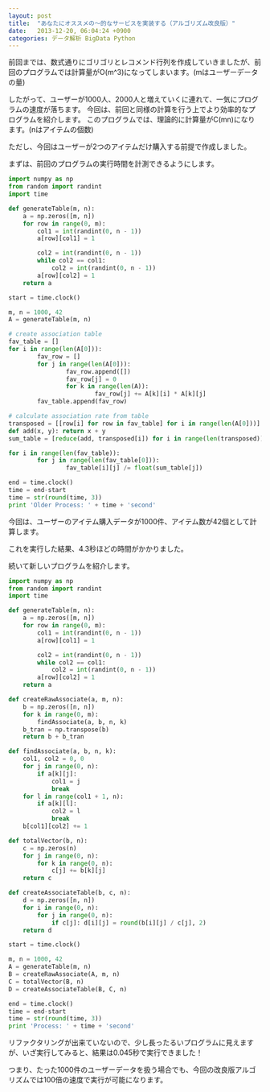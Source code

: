 ```yaml
---
layout: post
title:  "あなたにオススメの〜的なサービスを実装する（アルゴリズム改良版）"
date:   2013-12-20, 06:04:24 +0900
categories: データ解析 BigData Python
---
```


前回までは、数式通りにゴリゴリとレコメンド行列を作成していきましたが、前回のプログラムでは計算量がO(m^3)になってしまいます。(mはユーザーデータの量)

したがって、ユーザーが1000人、2000人と増えていくに連れて、一気にプログラムの速度が落ちます。
今回は、前回と同様の計算を行う上でより効率的なプログラムを紹介します。
このプログラムでは、理論的に計算量がC(mn)になります。(nはアイテムの個数)

ただし、今回はユーザーが2つのアイテムだけ購入する前提で作成しました。


まずは、前回のプログラムの実行時間を計測できるようにします。

```py
import numpy as np
from random import randint
import time

def generateTable(m, n):
    a = np.zeros([m, n])
    for row in range(0, m):
        col1 = int(randint(0, n - 1))
        a[row][col1] = 1

        col2 = int(randint(0, n - 1))
        while col2 == col1:
            col2 = int(randint(0, n - 1))
        a[row][col2] = 1
    return a

start = time.clock()

m, n = 1000, 42
A = generateTable(m, n)

# create association table
fav_table = []
for i in range(len(A[0])):
        fav_row = []
        for j in range(len(A[0])):
                fav_row.append([])
                fav_row[j] = 0
                for k in range(len(A)):
                        fav_row[j] += A[k][i] * A[k][j]
        fav_table.append(fav_row)

# calculate association rate from table
transposed = [[row[i] for row in fav_table] for i in range(len(A[0]))]
def add(x, y): return x + y
sum_table = [reduce(add, transposed[i]) for i in range(len(transposed))]

for i in range(len(fav_table)):
        for j in range(len(fav_table[0])):
                fav_table[i][j] /= float(sum_table[j])

end = time.clock()
time = end-start
time = str(round(time, 3))
print 'Older Process: ' + time + 'second'
```

今回は、ユーザーのアイテム購入データが1000件、アイテム数が42個として計算します。

これを実行した結果、4.3秒ほどの時間がかかりました。


続いて新しいプログラムを紹介します。

```py
import numpy as np
from random import randint
import time

def generateTable(m, n):
    a = np.zeros([m, n])
    for row in range(0, m):
        col1 = int(randint(0, n - 1))
        a[row][col1] = 1

        col2 = int(randint(0, n - 1))
        while col2 == col1:
            col2 = int(randint(0, n - 1))
        a[row][col2] = 1
    return a

def createRawAssociate(a, m, n):
    b = np.zeros([n, n])
    for k in range(0, m):
        findAssociate(a, b, n, k)
    b_tran = np.transpose(b)
    return b + b_tran

def findAssociate(a, b, n, k):
    col1, col2 = 0, 0
    for j in range(0, n):
        if a[k][j]:
            col1 = j
            break
    for l in range(col1 + 1, n):
        if a[k][l]:
            col2 = l
            break
    b[col1][col2] += 1

def totalVector(b, n):
    c = np.zeros(n)
    for j in range(0, n):
        for k in range(0, n):
            c[j] += b[k][j]
    return c

def createAssociateTable(b, c, n):
    d = np.zeros([n, n])
    for i in range(0, n):
        for j in range(0, n):
            if c[j]: d[i][j] = round(b[i][j] / c[j], 2)
    return d

start = time.clock()

m, n = 1000, 42
A = generateTable(m, n)
B = createRawAssociate(A, m, n)
C = totalVector(B, n)
D = createAssociateTable(B, C, n)

end = time.clock()
time = end-start
time = str(round(time, 3))
print 'Process: ' + time + 'second'
```

リファクタリングが出来ていないので、少し長ったるいプログラムに見えますが、いざ実行してみると、結果は0.045秒で実行できました！

つまり、たった1000件のユーザーデータを扱う場合でも、今回の改良版アルゴリズムでは100倍の速度で実行が可能になります。
